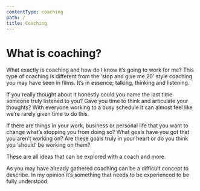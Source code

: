 ```yaml
---
contentType: coaching
path: /
title: Coaching
---
```

# What is coaching?

What exactly is coaching and how do I know it’s going to work for me?
This type of coaching is different from the ‘stop and give me 20’ style coaching you may have seen in films. It’s in essence; talking, thinking and listening.

If you really thought about it honestly could you name the last time someone truly listened to you? Gave you time to think and articulate your thoughts? With everyone working to a busy schedule it can almost feel like we’re rarely given time to do this.

If there are things in your work, business or personal life that you want to change what’s stopping you from doing so? What goals have you got that you aren’t working on? Are these goals truly in your heart or do you think you ‘should’ be working on them? 

These are all ideas that can be explored with a coach and more.

As you may have already gathered coaching can be a difficult concept to describe. In my opinion it’s something that needs to be experienced to be fully understood.
